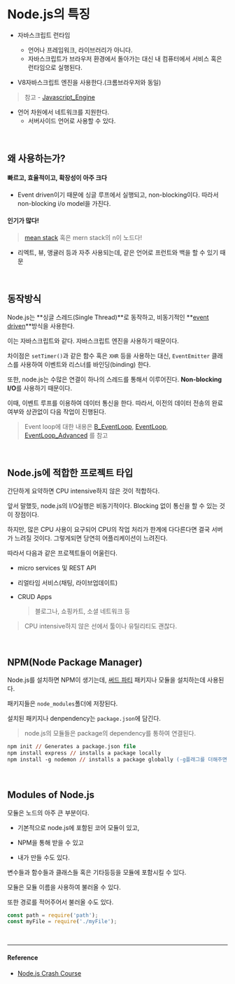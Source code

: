 # Node.js의 특징
* 자바스크립트 런타임
    * 언어나 프레임워크, 라이브러리가 아니다.
    * 자바스크립트가 브라우저 환경에서 돌아가는 대신 내 컴퓨터에서 서비스 혹은 런타임으로 실행된다.

* V8자바스크립트 엔진을 사용한다.(크롬브라우저와 동일)
> 참고 - [Javascript_Engine](https://github.com/Im-D/Dev-Docs/blob/master/Javascript/Javascript_Engine.md)

* 언어 차원에서 네트워크를 지원한다.
    * 서버사이드 언어로 사용할 수 있다.

<br/>

## 왜 사용하는가?
#### 빠르고, 효율적이고, 확장성이 아주 크다
* Event driven이기 때문에 싱글 루프에서 실행되고, non-blocking이다. 따라서 non-blocking i/o model을 가진다.

#### 인기가 많다!
> [mean stack](https://en.wikipedia.org/wiki/MEAN_(software_bundle)) 혹은 mern stack의 n이 노드다!
* 리엑트, 뷰, 앵귤러 등과 자주 사용되는데, 같은 언어로 프런트와 백을 할 수 있기 때문

<br/>

## 동작방식
Node.js는 **싱글 스레드(Single Thread)**로 동작하고, 비동기적인 **[event driven](https://terms.naver.com/entry.nhn?docId=822661&cid=50376&categoryId=50376)**방식을 사용한다.

이는 자바스크립트와 같다. 자바스크립트 엔진을 사용하기 때문이다.

차이점은 `setTimer()`과 같은 함수 혹은 `XHR` 등을 사용하는  대신, `EventEmitter` 클래스를 사용하여 이벤트와 리스너를 바인딩(binding) 한다.

또한, node.js는 수많은 연결이 하나의 스레드를 통해서 이루어진다. **Non-blocking I/O**를 사용하기 때문이다.

이때, 이벤트 루프를 이용하여 데이터 통신을 한다. 따라서, 이전의 데이터 전송의 완료여부와 상관없이 다음 작업이 진행된다.
> Event loop에 대한 내용은 [B_EventLoop](https://github.com/Im-D/Dev-Docs/blob/master/Javascript/B_EventLoop.md), [EventLoop](https://github.com/Im-D/Dev-Docs/blob/master/Javascript/EventLoop.md), [EventLoop_Advanced](https://github.com/Im-D/Dev-Docs/blob/master/Javascript/EventLoop_Advanced.md) 를 참고

<br/>

## Node.js에 적합한 프로젝트 타입
간단하게 요약하면 CPU intensive하지 않은 것이 적합하다.

앞서 말했듯, node.js의 I/O실행은 비동기적이다. Blocking 없이 통신을 할 수 있는 것이 장점이다.

하지만, 많은 CPU 사용이 요구되어 CPU의 작업 처리가 한계에 다다른다면 결국 서버가 느려질 것이다. 그렇게되면 당연히 어플리케이션이 느려진다.

따라서 다음과 같은 프로젝트들이 어울린다.

* micro services 및 REST API

* 리얼타임 서비스(채팅, 라이브업데이트)

* CRUD Apps
  
    > 블로그나, 쇼핑카트, 소셜 네트워크 등

> CPU intensive하지 않은 선에서 툴이나 유틸리티도 괜찮다.

<br/>

## NPM(Node Package Manager)
Node.js를 설치하면 NPM이 생기는데, [써드 파티](https://ko.wikipedia.org/wiki/%EC%84%9C%EB%93%9C_%ED%8C%8C%ED%8B%B0_%EA%B0%9C%EB%B0%9C%EC%9E%90) 패키지나 모듈을 설치하는데 사용된다.

패키지들은 `node_modules`폴더에 저장된다.

설치된 패키지나 denpendency는 `package.json`에 담긴다.
> node.js의 모듈들은 package의 dependency를 통하여 연결된다.

```ps
npm init // Generates a package.json file
npm install express // installs a package locally
npm install -g nodemon // installs a package globally (-g플래그를 더해주면 된다.)
```

<br/>

## Modules of Node.js
모듈은 노드의 아주 큰 부분이다.

* 기본적으로 node.js에 포함된 코어 모듈이 있고,

* NPM을 통해 받을 수 있고

* 내가 만들 수도 있다.

변수들과 함수들과 클래스들 혹은 기타등등을 모듈에 포함시킬 수 있다.

모듈은 모듈 이름을 사용하여 불러올 수 있다. 

또한 경로를 적어주어서 불러올 수도 있다.

```js
const path = require('path');
const myFile = require('./myFile');
```

<br/>

---

#### Reference

* [Node.js Crash Course](https://www.youtube.com/watch?v=fBNz5xF-Kx4&feature=youtu.be)
